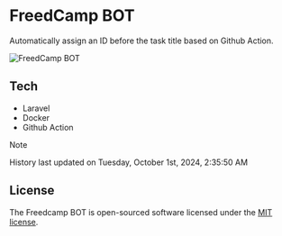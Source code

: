 # FreedCamp BOT

Automatically assign an ID before the task title based on Github Action.

![FreedCamp BOT](https://repository-images.githubusercontent.com/737932867/7d34798b-2680-471c-b089-a78a718d3d6a)

## Tech

- Laravel
- Docker
- Github Action

> [!NOTE]  
> History last updated on Tuesday, October 1st, 2024, 2:35:50 AM

## License

The Freedcamp BOT is open-sourced software licensed under the [MIT license](https://opensource.org/licenses/MIT).

